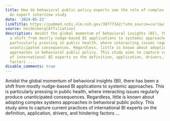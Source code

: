 ```yaml
---
title: How do behavioral public policy experts see the role of complex systems perspectives?
  An expert interview study
date: '2024-05-22'
linkTitle: https://pubmed.ncbi.nlm.nih.gov/38777342/?utm_source=curl&utm_medium=rss&utm_campaign=pubmed-2&utm_content=1FakS-2QOkCT8HsMOQP1bCRQ4YzyumYOmxmF0moLsQ3dFB1E9V&fc=20220326224207&ff=20240523183437&v=2.18.0.post9+e462414
source: heidelberg[Affiliation]
description: Amidst the global momentum of behavioral insights (BI), there has been
  a shift from mostly nudge-based BI applications to systemic approaches. This is
  particularly pressing in public health, where interacting issues regularly produce
  unanticipated consequences. Regardless, little is known about adopting complex systems
  approaches in behavioral public policy. This study aims to capture current practices
  of international BI experts on the definition, application, drivers, and hindering
  factors ...
disable_comments: true
---
```

Amidst the global momentum of behavioral insights (BI), there has been a shift from mostly nudge-based BI applications to systemic approaches. This is particularly pressing in public health, where interacting issues regularly produce unanticipated consequences. Regardless, little is known about adopting complex systems approaches in behavioral public policy. This study aims to capture current practices of international BI experts on the definition, application, drivers, and hindering factors ...